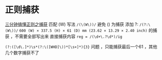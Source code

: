 <!--
 * @Author: your name
 * @Date: 2020-11-21 16:12:07
 * @LastEditTime: 2020-11-21 16:15:50
 * @LastEditors: Please set LastEditors
 * @Description: 正则捕获
 * @FilePath: \garbage-book\on_the_job\归类\正则\捕获.md
-->

# 正则捕获

[三分钟搞懂正则之捕获](https://segmentfault.com/a/1190000020266551)
匹配 (W)  写法 `/(\(W\))/`
避免 () 为捕获 添加 ?:  `/(?:\(W\))/`
`600 (W) × 337.5 (H) × 61 (D) mm (23.62 × 13.29 × 2.40 inch)`
的捕获 ，不需要全部写出来 直接捕获内容
`reg = /(\d+\.?\d*)/ig`

`(?:([\d\.]*)\s*(?:\([WHD]\))*[\s×]*){3}`
问题 ，只能捕获最后一个61 ，其他几个数字捕获不了

